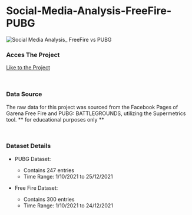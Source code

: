 # Social-Media-Analysis-FreeFire-PUBG
![Social Media Analysis_ FreeFire vs  PUBG](https://github.com/ffasnil/Social-Media-Analysis-FreeFire-PUBG/assets/89661712/e34c7a0a-50b0-4e81-83b3-52d7d502227f)

### Acces The Project
[Like to the Project](https://docs.google.com/spreadsheets/d/1T0WJZFtsykCp2vvoK0gfiH63tWmliV1z2Pf5GLe24OQ/edit?usp=sharing)

<br>

### Data Source
The raw data for this project was sourced from the Facebook Pages of Garena Free Fire and PUBG: BATTLEGROUNDS, utilizing the Supermetrics tool.
** for educational purposes only **

<br>

### Dataset Details
* PUBG Dataset:
    * Contains 247 entries
    * Time Range: 1/10/2021 to 25/12/2021

* Free Fire Dataset:
    * Contains 300 entries
    * Time Range: 1/10/2021 to 24/12/2021
